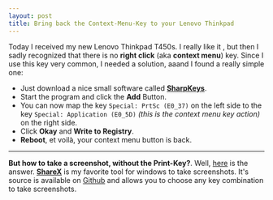 ```yaml
---
layout: post
title: Bring back the Context-Menu-Key to your Lenovo Thinkpad
---
```


Today I received my new Lenovo Thinkpad T450s. I really like it <i class="fa fa-thumbs-o-up"></i>, but then I sadly recognized that there is no **right click** (aka **context menu**) key. Since I use this key very common, I needed a solution, aaand I found a really simple one:

-	Just download a nice small software called **[SharpKeys](http://www.randyrants.com/category/sharpkeys/)**. 
-	Start the program and click the **Add** Button. 
-	You can now map the key `Special: PrtSc (E0_37)` on the left side to the key `Special: Application (E0_5D)` *(this is the context menu key action)* on the right side. 
-	Click **Okay** and **Write to Registry**. 
-	**Reboot**, et voilà, your context menu button is back. 

-----------
**But how to take a screenshot, without the Print-Key?**. Well, [here](https://getsharex.com/) is the answer. **[ShareX](https://getsharex.com/)** is my favorite tool for windows to take screenshots. It's source is available on [Github](https://github.com/ShareX/ShareX) and allows you to choose any key combination to take screenshots. 
